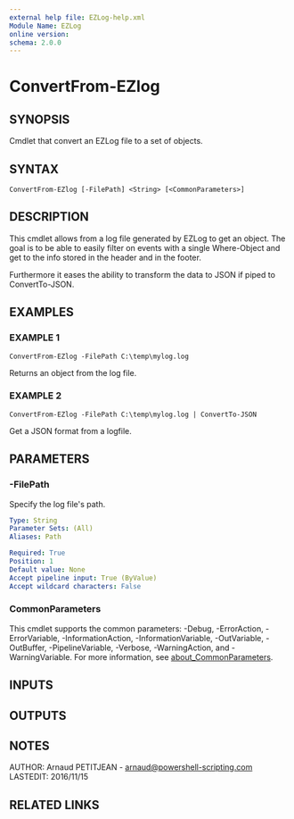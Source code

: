 ```yaml
---
external help file: EZLog-help.xml
Module Name: EZLog
online version:
schema: 2.0.0
---
```


# ConvertFrom-EZlog

## SYNOPSIS
Cmdlet that convert an EZLog file to a set of objects.

## SYNTAX

```
ConvertFrom-EZlog [-FilePath] <String> [<CommonParameters>]
```

## DESCRIPTION
This cmdlet allows from a log file generated by EZLog to get an object. 
The goal is to be able to easily filter on events with a single Where-Object and
get to the info stored in the header and in the footer. 

Furthermore it eases the ability to transform the data to JSON if piped to ConvertTo-JSON.

## EXAMPLES

### EXAMPLE 1
```
ConvertFrom-EZlog -FilePath C:\temp\mylog.log
```

Returns an object from the log file.

### EXAMPLE 2
```
ConvertFrom-EZlog -FilePath C:\temp\mylog.log | ConvertTo-JSON
```

Get a JSON format from a logfile.

## PARAMETERS

### -FilePath
Specify the log file's path.

```yaml
Type: String
Parameter Sets: (All)
Aliases: Path

Required: True
Position: 1
Default value: None
Accept pipeline input: True (ByValue)
Accept wildcard characters: False
```

### CommonParameters
This cmdlet supports the common parameters: -Debug, -ErrorAction, -ErrorVariable, -InformationAction, -InformationVariable, -OutVariable, -OutBuffer, -PipelineVariable, -Verbose, -WarningAction, and -WarningVariable. For more information, see [about_CommonParameters](http://go.microsoft.com/fwlink/?LinkID=113216).

## INPUTS

## OUTPUTS

## NOTES
AUTHOR: Arnaud PETITJEAN - arnaud@powershell-scripting.com
LASTEDIT: 2016/11/15

## RELATED LINKS
